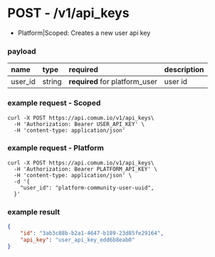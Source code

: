 # POST - /v1/api_keys

- Platform|Scoped:
    Creates a new user api key

### payload

| name | type | required | description |
| :--- | :--- | :--- | :--- |
| user_id| string | **required** for platform_user | user id |


### example request - Scoped

```curl
curl -X POST https://api.comum.io/v1/api_keys\
  -H 'Authorization: Bearer USER_API_KEY' \
  -H 'content-type: application/json'
```

### example request - Platform

```curl
curl -X POST https://api.comum.io/v1/api_keys\
  -H 'Authorization: Bearer PLATFORM_API_KEY' \
  -H 'content-type: application/json' \
  -d '{
    "user_id": "platform-community-user-uuid",
  }'
```

### example result

```json
{
	"id": "3ab3c88b-b2a1-4647-b189-23d85fe29164",
	"api_key": "user_api_key_edd6b8eab0"
}
```

